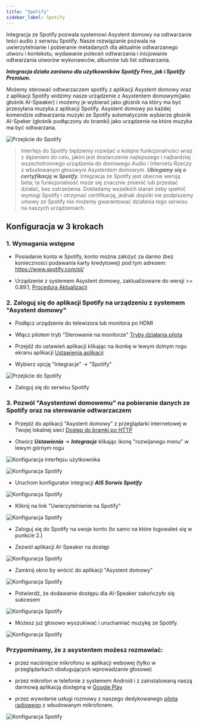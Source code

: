 ```yaml
---
title: "Spotify"
sidebar_label: Spotify
---
```


Integracja ze Spotify pozwala systemowi Asystent domowy na odtwarzanie teści audio z serwisu Spotify. Nasze rozwiązanie pozwala na uwierzytelnianie i pobieranie metadanych dla aktualnie odtwarzanego utworu i kontekstu, wydawanie poleceń odtwarzania i inicjowanie odtwarzania utworów wykonawców, albumów lub list odtwarzania.

***Integracja działa zarówno dla użytkowników Spotify Free, jak i Spotify Premium.***

Możemy sterować odtwarzaczem spotify z aplikacji Asystent domowy oraz z aplikacji Spotify widzimy nasze urządzenie z Asystentem domowym(jako głośnik AI-Speaker) i możemy je wybierać jako głośnik na który ma być przesyłana muzyka z aplikacji Spotify. Asystent domowy po każdej komendzie odtwarzania muzyki ze Spotify automatycznie wybierze głośnik AI-Speker (głośnik podłączony do bramki) jako urządzenie na które muzyka ma być odtwarzana.

![Przejście do Spotify](/AIS-docs/img/en/frontend/spotify_2_way.png)


> Interfejs do Spotify będziemy rozwijać o kolejne funkcjonalności wraz z dążeniem do celu, jakim jest dostarczenie najlepszego i najbardziej wszechstronnego urządzenia do domowego Audio i Internetu Rzeczy z wbudowanym głosowym Asystentem domowym.
***Ubiegamy się o certyfikację w Spotify.*** Integracja ze Spotify jest obecnie wersją beta; ta funkcjonalność może się znacznie zmienić lub przestać działać, bez ostrzeżenia. Dokładamy wszelkich starań żeby spełnić wymogi Spotify i otrzymać certifikację, jednak dopóki nie podpiszemy umowy ze Spotify nie możemy gwarantować działania tego serwisu na naszych urządzeniach.

## Konfiguracja w 3 krokach

### 1. Wymagania wstępne

* Posiadanie konta w Spotify, konto można założyć za darmo (bez konieczności podawania karty kredytowej) pod tym adresem: https://www.spotify.com/pl/

* Urządzenie z systemem Asystent domowy, zaktualizowane do wersji >= 0.89.1, [Procedura Aktualizacji](/AIS-docs/docs/en/ais_bramka_update_index.html)


### 2. Zaloguj się do aplikacji Spotify na urządzeniu z systemem "Asystent domowy"

* Podłącz urządzenie do telewizora lub monitora po HDMI

* Włącz pilotem tryb "Sterowanie na monitorze" [Tryby działania pilota](/AIS-docs/docs/en/ais_remote_modes.html)

* Przejdź do ustawień aplikacji klikając na ikonkę w lewym dolnym rogu ekranu aplikacji [Ustawienia aplikacji](/AIS-docs/docs/en/ais_bramka_settings.html#ustawienia-aplikacji-asystent-domowy)

* Wybierz opcję "Integracje" -> "Spotify"

![Przejście do Spotify](/AIS-docs/img/en/bramka/spotify_settings.png)

* Zaloguj się do serwisu Spotify


### 3. Pozwól "Asystentowi domowemu" na pobieranie danych ze Spotify oraz na sterowanie odtwarzaczem

* Przejdź do aplikacji "Asystent domowy" z przeglądarki internetowej w Twojej lokalnej sieci [Dostęp do bramki po HTTP](/AIS-docs/docs/en/ais_bramka_remote_http)

* Otwórz ***Ustawienia*** -> ***Integracje*** klikając ikonę "rozwijanego menu" w lewym górnym rogu

![Konfiguracja interfejsu użytkownika](/AIS-docs/img/en/frontend/go_to_settings.png)


![Konfiguracja Spotify](/AIS-docs/img/en/frontend/configure_spotify_s1.png)


* Uruchom konfigurator integracji ***AIS Serwis Spotify***

![Konfiguracja Spotify](/AIS-docs/img/en/frontend/configure_spotify_s2.png)


* Kliknij na link "Uwierzytelnienie na Spotify"

![Konfiguracja Spotify](/AIS-docs/img/en/frontend/configure_spotify_s2.1.png)


* Zaloguj się do Spotify na swoje konto (to samo na które logowaleś się w punkcie 2.)


* Zezwól aplikacji AI-Speaker na dostęp

![Konfiguracja Spotify](/AIS-docs/img/en/frontend/configure_spotify_s3.png)

* Zamknij okno by wrócić do aplikacji "Asystent domowy"

![Konfiguracja Spotify](/AIS-docs/img/en/frontend/configure_spotify_s4.png)


* Potwierdź, że dodawanie dostępu dla AI-Speaker zakończyło się sukcesem

![Konfiguracja Spotify](/AIS-docs/img/en/frontend/configure_spotify_s5.png)


* Możesz już głosowo wyszukiwać i uruchamiać muzykę ze Spotify.

![Konfiguracja Spotify](/AIS-docs/img/en/frontend/configure_spotify_s7.png)


### Przypominamy, że z asystentem możesz rozmawiać:
- przez naciśnięcie mikrofonu w aplikacji webowej (tylko w przeglądarkach obsługujących wprowadzanie głosowe)
- przez mikrofon w telefonie z systemem Android i z zainstalowaną naszą darmową aplikacją dostępną w [Google Play](https://play.google.com/store/apps/details?id=pl.sviete.dom)

- przez wywołanie usługi rozmowy z naszego dedykowanego [pilota radiowego](ais_remote_index) z wbudowanym mikrofonem.


![Konfiguracja Spotify](/AIS-docs/img/en/frontend/configure_spotify_s6.png)
